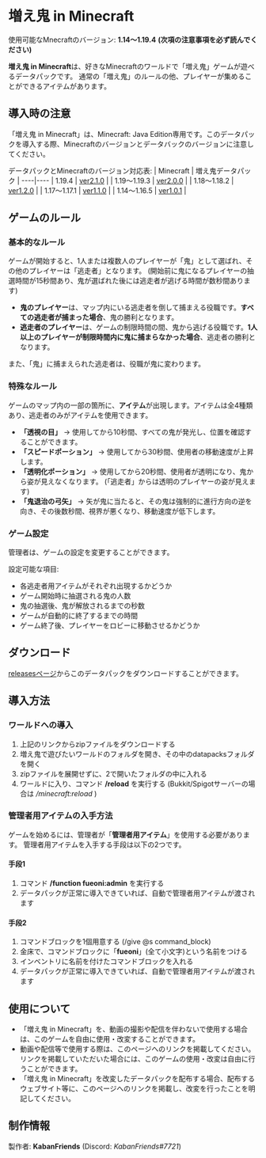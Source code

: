# 増え鬼 in Minecraft
使用可能なMnecraftのバージョン: **1.14～1.19.4**
**(次項の注意事項を必ず読んでください)**

**増え鬼 in Minecraft**は、好きなMinecraftのワールドで「増え鬼」ゲームが遊べるデータパックです。
通常の「増え鬼」のルールの他、プレイヤーが集めることができるアイテムがあります。

## 導入時の注意
「増え鬼 in Minecraft」は、Minecraft: Java Edition専用です。このデータパックを導入する際、Minecraftのバージョンとデータバックのバージョンに注意してください。

データパックとMinecraftのバージョン対応表:
| Minecraft | 増え鬼データパック |
----|----
| 1.19.4 | [ver2.1.0](https://github.com/KabanFriends/fueoni_in_minecraft/releases/tag/2.1.0) |
| 1.19～1.19.3 | [ver2.0.0](https://github.com/KabanFriends/fueoni_in_minecraft/releases/tag/2.0.0) |
| 1.18～1.18.2 | [ver1.2.0](https://github.com/KabanFriends/fueoni_in_minecraft/releases/tag/1.2.0) |
| 1.17～1.17.1 | [ver1.1.0](https://github.com/KabanFriends/fueoni_in_minecraft/releases/tag/1.1.0) |
| 1.14～1.16.5 | [ver1.0.1](https://github.com/KabanFriends/fueoni_in_minecraft/releases/tag/1.0.1) |

## ゲームのルール
### 基本的なルール
ゲームが開始すると、1人または複数人のプレイヤーが「鬼」として選ばれ、その他のプレイヤーは「逃走者」となります。
(開始前に鬼になるプレイヤーの抽選時間が15秒間あり、鬼が選ばれた後には逃走者が逃げる時間が数秒間あります)

- **鬼のプレイヤー**は、マップ内にいる逃走者を倒して捕まえる役職です。**すべての逃走者が捕まった場合**、鬼の勝利となります。
- **逃走者のプレイヤー**は、ゲームの制限時間の間、鬼から逃げる役職です。**1人以上のプレイヤーが制限時間内に鬼に捕まらなかった場合**、逃走者の勝利となります。

また、「鬼」に捕まえられた逃走者は、役職が鬼に変わります。

### 特殊なルール
ゲームのマップ内の一部の箇所に、**アイテム**が出現します。アイテムは全4種類あり、逃走者のみがアイテムを使用できます。

- **「透視の目」** → 使用してから10秒間、すべての鬼が発光し、位置を確認することができます。
- **「スピードポーション」** → 使用してから30秒間、使用者の移動速度が上昇します。
- **「透明化ポーション」** → 使用してから20秒間、使用者が透明になり、鬼から姿が見えなくなります。
(「逃走者」からは透明のプレイヤーの姿が見えます)
- **「鬼退治の弓矢」** → 矢が鬼に当たると、その鬼は強制的に進行方向の逆を向き、その後数秒間、視界が悪くなり、移動速度が低下します。

### ゲーム設定
管理者は、ゲームの設定を変更することができます。

設定可能な項目:
- 各逃走者用アイテムがそれぞれ出現するかどうか
- ゲーム開始時に抽選される鬼の人数
- 鬼の抽選後、鬼が解放されるまでの秒数
- ゲームが自動的に終了するまでの時間
- ゲーム終了後、プレイヤーをロビーに移動させるかどうか

## ダウンロード
[releasesページ](https://github.com/KabanFriends/fueoni_in_minecraft/releases)からこのデータパックをダウンロードすることができます。

## 導入方法
### ワールドへの導入
1. 上記のリンクからzipファイルをダウンロードする
1. 増え鬼で遊びたいワールドのフォルダを開き、その中のdatapacksフォルダを開く
1. zipファイルを展開せずに、2で開いたフォルダの中に入れる
1. ワールドに入り、コマンド **/reload** を実行する (Bukkit/Spigotサーバーの場合は */minecraft:reload* )

### 管理者用アイテムの入手方法
ゲームを始めるには、管理者が「**管理者用アイテム**」を使用する必要があります。
管理者用アイテムを入手する手段は以下の2つです。

#### 手段1
1. コマンド **/function fueoni:admin** を実行する
1. データパックが正常に導入できていれば、自動で管理者用アイテムが渡されます

#### 手段2
1. コマンドブロックを1個用意する (/give @s command_block)
1. 金床で、コマンドブロックに「**fueoni**」(全て小文字)という名前をつける
1. インベントリに名前を付けたコマンドブロックを入れる
1. データパックが正常に導入できていれば、自動で管理者用アイテムが渡されます

## 使用について
- 「増え鬼 in Minecraft」を、動画の撮影や配信を伴わないで使用する場合は、このゲームを自由に使用・改変することができます。
- 動画や配信等で使用する際は、このページへのリンクを掲載してください。
リンクを掲載していただいた場合には、このゲームの使用・改変は自由に行うことができます。
- 「増え鬼 in Minecraft」を改変したデータパックを配布する場合、配布するウェブサイト等に、このページへのリンクを掲載し、改変を行ったことを明記してください。

## 制作情報
製作者: **KabanFriends** (Discord: *KabanFriends#7721*)
